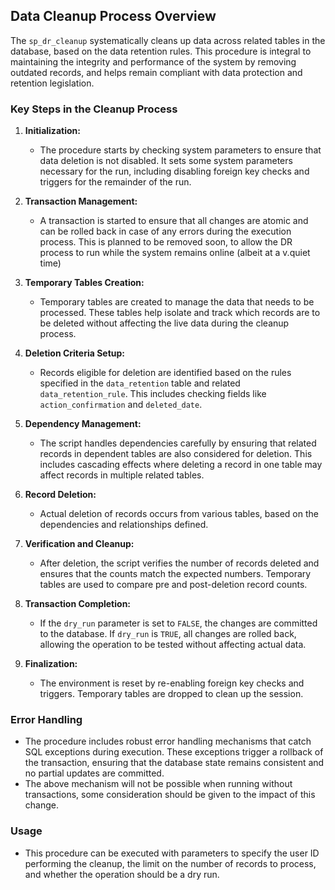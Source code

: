 ## Data Cleanup Process Overview

The `sp_dr_cleanup` systematically cleans up data across related tables in the database, based on the data retention rules. This procedure is integral to maintaining the integrity and performance of the system by removing outdated records, and helps remain compliant with data protection and retention legislation.

### Key Steps in the Cleanup Process

1. **Initialization:**
    - The procedure starts by checking system parameters to ensure that data deletion is not disabled. It sets some system parameters necessary for the run, including disabling foreign key checks and triggers for the remainder of the run.

2. **Transaction Management:**
    - A transaction is started to ensure that all changes are atomic and can be rolled back in case of any errors during the execution process. This is planned to be removed soon, to allow the DR process to run while the system remains online (albeit at a v.quiet time)

3. **Temporary Tables Creation:**
    - Temporary tables are created to manage the data that needs to be processed. These tables help isolate and track which records are to be deleted without affecting the live data during the cleanup process.

4. **Deletion Criteria Setup:**
    - Records eligible for deletion are identified based on the rules specified in the `data_retention` table and related `data_retention_rule`. This includes checking fields like `action_confirmation` and `deleted_date`.

5. **Dependency Management:**
    - The script handles dependencies carefully by ensuring that related records in dependent tables are also considered for deletion. This includes cascading effects where deleting a record in one table may affect records in multiple related tables.

6. **Record Deletion:**
    - Actual deletion of records occurs from various tables, based on the dependencies and relationships defined.

7. **Verification and Cleanup:**
    - After deletion, the script verifies the number of records deleted and ensures that the counts match the expected numbers. Temporary tables are used to compare pre and post-deletion record counts.

8. **Transaction Completion:**
    - If the `dry_run` parameter is set to `FALSE`, the changes are committed to the database. If `dry_run` is `TRUE`, all changes are rolled back, allowing the operation to be tested without affecting actual data.

9. **Finalization:**
    - The environment is reset by re-enabling foreign key checks and triggers. Temporary tables are dropped to clean up the session.

### Error Handling

- The procedure includes robust error handling mechanisms that catch SQL exceptions during execution. These exceptions trigger a rollback of the transaction, ensuring that the database state remains consistent and no partial updates are committed.
- The above mechanism will not be possible when running without transactions, some consideration should be given to the impact of this change.

### Usage

- This procedure can be executed with parameters to specify the user ID performing the cleanup, the limit on the number of records to process, and whether the operation should be a dry run.
